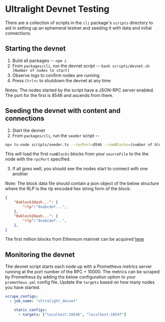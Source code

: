 # Ultralight Devnet Testing

There are a collection of scripts in the `cli` package's `scripts` directory to aid in setting up an ephemeral testnet and seeding it with data and initial connections.

## Starting the devnet

1. Build all packages -- `npm i`
2. From `packages/cli`, run the devnet script -- `bash scripts/devnet.sh [Number of nodes to start]`
3. Observe logs to confirm nodes are running
4. Press `Ctrl+c` to shutdown the devnet at any time

Notes:  The nodes started by the script have a JSON-RPC server enabled.  The port for the first is 8546 and ascends from there.

## Seeding the devnet with content and connections

1. Start the devnet
2. From `packages/cli`, run the `seeder` script -- 
```sh
npx ts-node scripts/seeder.ts --rpcPort=8546 --numBlocks=[number of blocks to seed into network] --sourceFile="[path/to/json/file/with/block/data.json]" --numNodes=[number of nodes in devnet (same as above)]
```
This will load the first `numBlocks` blocks from your `sourceFile` to the the node with the `rpcPort` specified.

3. If all goes well, you should see the nodes start to connect with one another

Note: The block data file should contain a json object of the below structure where the RLP is the rlp encoded hex string form of the block:
```json
{
    "0xblock1Hash...": {
        "rlp":"0xabcdef...",
    },
    "0xblock2Hash...": {
        "rlp":"0xabcdef...",
    },
}
```
The first million blocks from Ethereum mainnet can be acquired [here](https://gateway.ipfs.io/ipfs/QmZVRv8iAez6AdWFxBeFTdTfmFceES7tdSXD2e828WfJhG) 

## Monitoring the devnet

The devnet script starts each node up with a Prometheus metrics server running at the port number of the RPC + 10000.  The metrics can be scraped by Prometheus by adding the below configuration option to your `prometheus.yml` config file.  Update the `targets` based on how many nodes you have started.  
```yaml
scrape_configs:
  - job_name: "ultralight_devnet"

    static_configs:
      - targets: ["localhost:18546", "localhost:18547"]
```